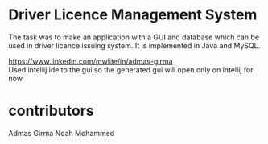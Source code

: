 # Driver Licence Management System

The task was to make an application with a GUI and database
which can be used in driver licence issuing system. It is implemented in Java and MySQL.

https://www.linkedin.com/mwlite/in/admas-girma
</br>
Used intellij ide to the gui so the generated gui will open only on intellij for now

# contributors 
Admas Girma
Noah Mohammed 
